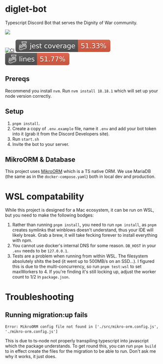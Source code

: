 # diglet-bot
Typescript Discord Bot that serves the Dignity of War community. 

[![](https://dcbadge.vercel.app/api/server/joindig)](https://discord.gg/joindig)

[![CI](https://github.com/dignityofwar/diglet-bot/actions/workflows/ci.yml/badge.svg)](https://github.com/dignityofwar/diglet-bot/actions/workflows/ci.yml)
![Jest coverage](./badges/coverage-jest%20coverage.svg)
![Lines](./badges/coverage-lines.svg)

## Prereqs
Recommend you install `nvm`. Run `nvm install 18.18.1` which will set up your node version correctly.

## Setup
1. `pnpm install`.
2. Create a copy of `.env.example` file, name it `.env` and add your bot token into it (grab it from the Discord Developers site).
3. Run `start.sh`
4. Invite the bot to your server.

## MikroORM & Database
This project uses [MikroORM](https://mikro-orm.io/) which is a TS native ORM. We use MariaDB (the same as in the `docker-compose.yaml`) both in local dev and production.

# WSL compatability
While this project is designed for a Mac ecosystem, it can be run on WSL, but you need to make the following bodges:
1. Rather than running `pnpm install`, you need to run `npm install`, as `pnpm` creates symlinks that winblows doesn't understand, thus your IDE will likely break. Grab a brew, it will take fecking forever to install everything with npm.
2. You cannot use docker's internal DNS for some reason. `DB_HOST` in your `.env` needs to be `127.0.0.1`.
3. Tests are a problem when running from within WSL. The filesystem absolutely shits the bed (it went up to 500MB/s on an SSD...). I figured this is due to the multi-concurrency, so run `pnpm test:wsl` to set maxWorkers to 4. If you're finding it's still locking up, adjust the worker count to 1/2 in `package.json`.

# Troubleshooting
## Running migration:up fails
```
Error: MikroORM config file not found in ['./src/mikro-orm.config.js', './mikro-orm.config.js']
```
This is due to ts-node not properly transpiling typescript into javascript which the package understands. To get round this, you can run `pnpm build` to in effect create the files for the migration to be able to run. Don't ask me why it works, it just does.
